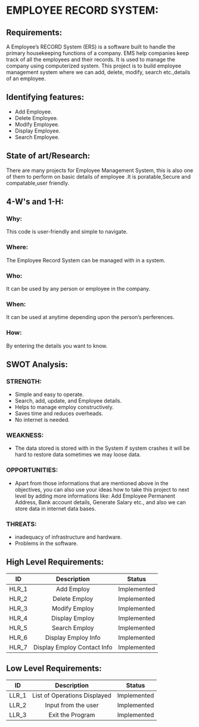 # EMPLOYEE RECORD SYSTEM:

## Requirements:
A Employee’s RECORD System (ERS) is a software built to handle the primary housekeeping functions of a company. EMS help companies keep track of all the employees and their records. It is used to manage the company using computerized system. This project is to build employee management system where we can add, delete, modify, search etc.,details of an employee.

## Identifying features:
- Add Employee.
- Delete Employee.
- Modify Employee.
- Display Employee.
- Search Employee.

## State of art/Research:
There are many projects for Employee Management System, this is also one of them to perform on basic details of employee .It is poratable,Secure and compatable,user friendly.

## 4-W's and 1-H:

### Why:
This code is user-friendly and simple to navigate.

### Where:
The Employee Record System can be managed with in a system.

### Who:
It can be used by any person or employee in the company.

### When:
It can be used at anytime depending upon the person’s perferences.

### How:
By entering the details you want to know.

## SWOT Analysis:

### STRENGTH:
- Simple and easy to operate.
- Search, add, update, and Employee details.
- Helps to manage employ constructively.
- Saves time and reduces overheads.
- No internet is needed.

### WEAKNESS:
- The data stored is stored with in the System if system crashes it will be hard to restore data sometimes we may loose data.

### OPPORTUNITIES:
- Apart from those informations that are mentioned above in the objectives, you can also use your ideas how to take this project to next level by adding more informations like: Add Employee Permanent Address, Bank account details, Generate Salary etc., and also we can store data in internet data bases.

### THREATS:
- inadequacy of infrastructure and hardware.
- Problems in the software.

## High Level Requirements:
|ID|Description|Status|
|:--------:|:---------:|:----------:|
|HLR_1|Add Employ|Implemented|
|HLR_2|Delete Employ|Implemented|
|HLR_3|Modify Employ|Implemented|
|HLR_4|Display Employ|Implemented|
|HLR_5|Search Employ|Implemented|
|HLR_6|Display Employ Info|Implemented|
|HLR_7|Display Employ Contact Info|Implemented|

## Low Level Requirements:
|ID|Description|Status|
|:--------:|:---------:|:----------:|
|LLR_1|List of Operations Displayed|Implemented|
|LLR_2|Input from the user|Implemented|
|LLR_3|Exit the Program|Implemented|
